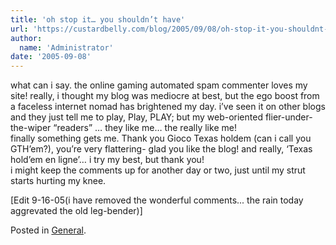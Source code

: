 ```yaml
---
title: 'oh stop it… you shouldn’t have'
url: 'https://custardbelly.com/blog/2005/09/08/oh-stop-it-you-shouldnt-have/'
author:
  name: 'Administrator'
date: '2005-09-08'
---
```


what can i say. the online gaming automated spam commenter loves my site! really, i thought my blog was mediocre at best, but the ego boost from a faceless internet nomad has brightened my day. i’ve seen it on other blogs and they just tell me to play, Play, PLAY; but my web-oriented flier-under-the-wiper “readers” … they like me… the really like me!  
finally something gets me. Thank you Gioco Texas holdem (can i call you GTH’em?), you’re very flattering- glad you like the blog! and really, ‘Texas hold’em en ligne’… i try my best, but thank you!  
i might keep the comments up for another day or two, just until my strut starts hurting my knee.

[Edit 9-16-05(i have removed the wonderful comments... the rain today aggrevated the old leg-bender)]

Posted in [General](https://custardbelly.com/blog/category/general/).
